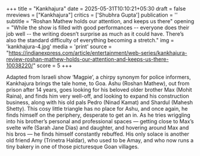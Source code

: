 +++
title = "Kankhajura"
date = 2025-05-31T10:10:21+05:30
draft = false
mreviews = ["Kankhajura"]
critics = ['Shubhra Gupta']
publication = ''
subtitle = "Roshan Mathew holds our attention, and keeps us there"
opening = "While the show is filled with good performances -- everyone does their job well -- the writing doesn’t surprise as much as it could have. There’s also the standard difficulty of everything becoming a stretch."
img = 'kankhajura-4.jpg'
media = 'print'
source = "https://indianexpress.com/article/entertainment/web-series/kankhajura-review-roshan-mathew-holds-our-attention-and-keeps-us-there-10038220/"
score = 5
+++

Adapted from Israeli show ‘Magpie’, a chirpy synonym for police informers, Kankhajura brings the tale home, to Goa. Ashu (Roshan Mathew), out from prison after 14 years, goes looking for his beloved older brother Max (Mohit Raina), and finds him very well-off, and looking to expand his construction business, along with his old pals Pedro (Ninad Kamat) and Shardul (Mahesh Shetty). This cosy little triangle has no place for Ashu, and once again, he finds himself on the periphery, desperate to get an in. As he tries wriggling into his brother’s personal and professional spaces — getting close to Max’s svelte wife (Sarah Jane Dias) and daughter, and hovering around Max and his bros — he finds himself constantly rebuffed. His only solace is another old friend Amy (Trinetra Haldar), who used to be Amay, and who now runs a tiny bakery in one of those picturesque Goan villages.

